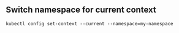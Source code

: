 ## Switch namespace for current context

```
kubectl config set-context --current --namespace=my-namespace
```
